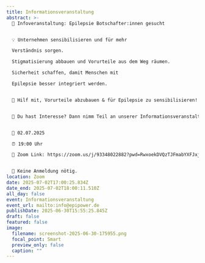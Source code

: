 ```yaml
---
title: Informationsveranstaltung
abstract: >-
  📢 Infoveranstaltung: Epilepsie Botschafter:innen gesucht


  💡 Unternehmen sensibilisieren und für mehr

  Verständnis sorgen.

  Stigmatisierung abbauen und Vorurteile aus dem Weg räumen.

  Sicherheit schaffen, damit Menschen mit

  Epilepsie besser integriert werden.


  💜 Hilf mit, Vorurteile abzubauen & für Epilepsie zu sensibilisieren!


  🚀 Du hast Interesse? Dann nimm Teil an unserer Informationsveranstaltung.


  📅 02.07.2025

  ⏰ 19:00 Uhr

  🔗 Zoom Link: https://zoom.us/j/93348022882?pwd=RwxoekDVQzTJFmabYXFJxjrEkanN0V.1 


  📮 Keine Anmeldung nötig.
location: Zoom
date: 2025-07-02T17:00:25.834Z
date_end: 2025-07-02T18:00:11.510Z
all_day: false
event: Informationsveranstaltung
event_url: mailto:info@epipower.de
publishDate: 2025-06-30T15:55:25.845Z
draft: false
featured: false
image:
  filename: screenshot-2025-06-30-175955.png
  focal_point: Smart
  preview_only: false
  caption: ""
---
```

